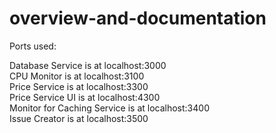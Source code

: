 # overview-and-documentation
Ports used:

Database Service is at localhost:3000 <br />
CPU Monitor is at localhost:3100 <br />
Price Service is at localhost:3300 <br />
Price Service UI is at localhost:4300 <br />
Monitor for Caching Service is at localhost:3400 <br />
Issue Creator is at localhost:3500 
